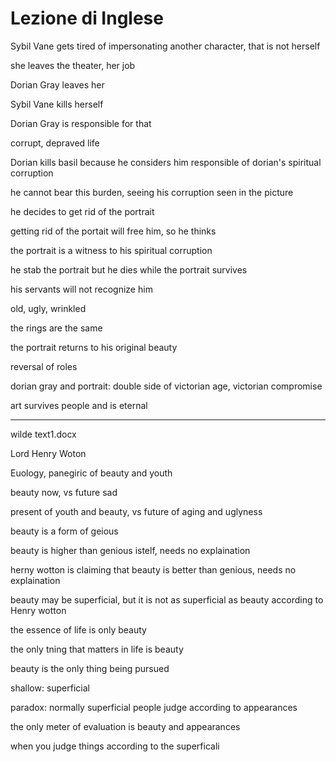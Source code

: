 # Lezione di Inglese

Sybil Vane gets tired of impersonating another character, that is not herself

she leaves the theater, her job


Dorian Gray leaves her

Sybil Vane kills herself

Dorian Gray is responsible for that

corrupt, depraved life

Dorian kills basil because he considers him responsible of dorian's spiritual corruption

he cannot bear this burden, seeing his corruption seen in the picture

he decides to get rid of the portrait

getting rid of the portait will free him, so he thinks


the portrait is a witness to his spiritual corruption


he stab the portrait but he dies while the portrait survives

his servants will not recognize him

old, ugly, wrinkled

the rings are the same 

the portrait returns to his original beauty


reversal of roles

dorian gray and portrait: double side of victorian age, victorian compromise



art survives people and is eternal


---
wilde text1.docx

Lord Henry Woton

Euology, panegiric of beauty and youth 



beauty now, vs future sad 

present of youth and beauty, vs future of aging and uglyness

beauty is a form of geious

beauty is higher than genious istelf, needs no explaination

herny wotton is claiming that beauty is better than genious, needs no explaination


beauty may be superficial, but it is not as superficial as beauty according to Henry wotton

the essence of life is only beauty

the only tning that matters in life is beauty

beauty is the only thing being pursued

shallow: superficial

paradox: normally superficial people judge according to appearances

the only meter of evaluation is beauty and appearances

when you judge things according to the superficali
<!--stackedit_data:
eyJoaXN0b3J5IjpbLTUxMDA0MDQzMywzMzg5MDYzMjMsLTExNz
M1ODk5MzEsMTY0NDI0NjQ1NywtMTEzMDA3MjI0Nl19
-->